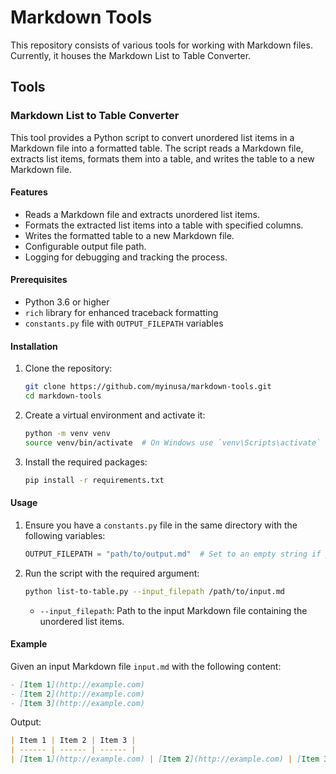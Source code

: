 # Markdown Tools

This repository consists of various tools for working with Markdown files. Currently, it houses the Markdown List to Table Converter.

## Tools

### Markdown List to Table Converter

This tool provides a Python script to convert unordered list items in a Markdown file into a formatted table. The script reads a Markdown file, extracts list items, formats them into a table, and writes the table to a new Markdown file.

#### Features

- Reads a Markdown file and extracts unordered list items.
- Formats the extracted list items into a table with specified columns.
- Writes the formatted table to a new Markdown file.
- Configurable output file path.
- Logging for debugging and tracking the process.

#### Prerequisites

- Python 3.6 or higher
- `rich` library for enhanced traceback formatting
- `constants.py` file with `OUTPUT_FILEPATH` variables

#### Installation

1. Clone the repository:

    ```sh
    git clone https://github.com/myinusa/markdown-tools.git
    cd markdown-tools
    ```

2. Create a virtual environment and activate it:

    ```sh
    python -m venv venv
    source venv/bin/activate  # On Windows use `venv\Scripts\activate`
    ```

3. Install the required packages:

    ```sh
    pip install -r requirements.txt
    ```

#### Usage

1. Ensure you have a `constants.py` file in the same directory with the following variables:

    ```python
    OUTPUT_FILEPATH = "path/to/output.md"  # Set to an empty string if you want to use the default path
    ```

2. Run the script with the required argument:

    ```sh
    python list-to-table.py --input_filepath /path/to/input.md
    ```

    - `--input_filepath`: Path to the input Markdown file containing the unordered list items.

#### Example

Given an input Markdown file `input.md` with the following content:

```markdown
- [Item 1](http://example.com)
- [Item 2](http://example.com)
- [Item 3](http://example.com)
```

Output:

```markdown
| Item 1 | Item 2 | Item 3 |
| ------ | ------ | ------ |
| [Item 1](http://example.com) | [Item 2](http://example.com) | [Item 3](http://example.com) |
```